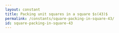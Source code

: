 ```yaml
---
layout: constant
title: Packing unit squares in a square $s(43)$
permalink: /constants/square-packing-in-square-43/
id: square-packing-in-square-43
---
```

